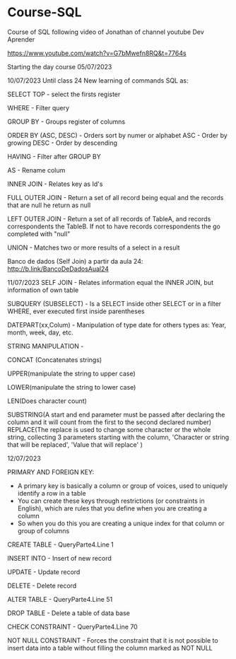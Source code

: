 # Course-SQL

Course of SQL following video of Jonathan of channel youtube Dev Aprender

https://www.youtube.com/watch?v=G7bMwefn8RQ&t=7764s

Starting the day course 05/07/2023

10/07/2023 Until class 24
New learning of commands SQL as:

SELECT TOP - select the firsts register

WHERE - Filter query

GROUP BY - Groups register of columns

ORDER BY (ASC, DESC) - Orders sort by numer or alphabet
ASC - Order by growing
DESC - Order by descending

HAVING - Filter after GROUP BY 

AS - Rename colum

INNER JOIN - Relates key as Id's

FULL OUTER JOIN - Return a  set of all record being equal and the records that are null he return as null

LEFT OUTER JOIN - Return a set of all records of TableA, and records correspondents the TableB. If not to have records correspondents the go completed with "null" 

UNION - Matches two or more results of a select in a result

Banco de dados (Self Join) a partir da aula 24: http://b.link/BancoDeDadosAual24

11/07/2023
SELF JOIN - Relates information equal the INNER JOIN, but information of own table

SUBQUERY (SUBSELECT) - Is a SELECT inside other SELECT or in a filter WHERE, ever executed first inside parentheses


DATEPART(xx,Colum) - Manipulation of type date for others types as: Year, month, week, day, etc.

STRING MANIPULATION - 

 CONCAT (Concatenates strings)

 UPPER(manipulate the string to upper case)

 LOWER(manipulate the string to lower case)

 LEN(Does character count)

 SUBSTRING(A start and end parameter must be passed after declaring the column and it will count from the first to the second declared number)
 REPLACE(The replace is used to change some character or the whole string, collecting 3 parameters starting with the column, 'Character or string that will be replaced', 'Value that will replace' )

 12/07/2023
 
 PRIMARY AND FOREIGN KEY:
 - A primary key is basically a column or group of voices, used to uniquely identify a row in a table
 - You can create these keys through restrictions (or constraints in English), which are rules that you define when you are creating a column
 - So when you do this you are creating a unique index for that column or group of columns

 CREATE TABLE - QueryParte4.Line 1

 INSERT INTO - Insert of new record

 UPDATE - Update record

 DELETE - Delete record

 ALTER TABLE - QueryParte4.Line 51

 DROP TABLE - Delete a table of data base

 CHECK CONSTRAINT - QueryParte4.Line 70

 NOT NULL CONSTRAINT - Forces the constraint that it is not possible to insert data into a table without filling the column marked as NOT NULL
